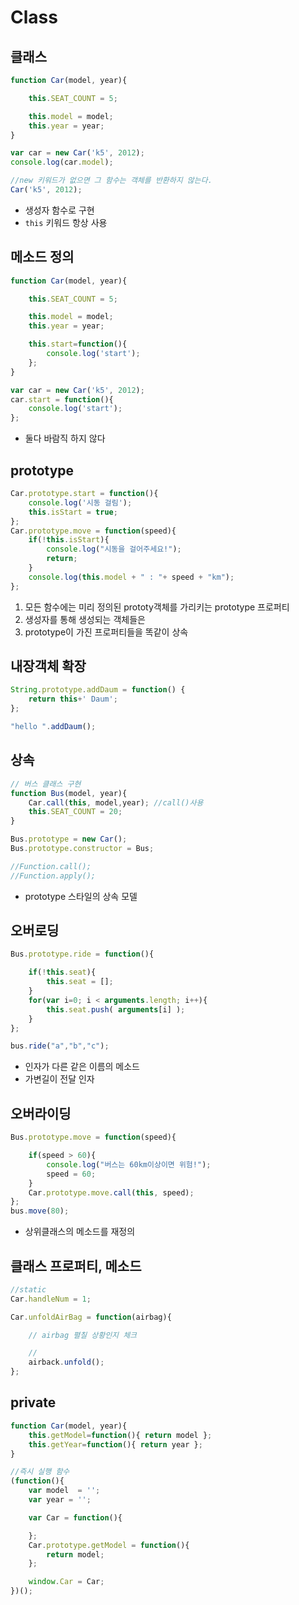 # Class

## 클래스

```js
function Car(model, year){

    this.SEAT_COUNT = 5;

    this.model = model;
    this.year = year;
}

var car = new Car('k5', 2012);
console.log(car.model);

//new 키워드가 없으면 그 함수는 객체를 반환하지 않는다.
Car('k5', 2012);
```

* 생성자 함수로 구현  
* `this` 키워드 항상 사용 


## 메소드 정의 

```js
function Car(model, year){

    this.SEAT_COUNT = 5;

    this.model = model;
    this.year = year;

    this.start=function(){
        console.log('start');
    };
}

var car = new Car('k5', 2012);
car.start = function(){
    console.log('start');
};
```
* 둘다 바람직 하지 않다    


## prototype 

```js
Car.prototype.start = function(){
    console.log('시동 걸림');
    this.isStart = true;
};
Car.prototype.move = function(speed){
    if(!this.isStart){
        console.log("시동을 걸어주세요!");
        return;
    }
    console.log(this.model + " : "+ speed + "km");
};
```
1. 모든 함수에는 미리 정의된 prototy객체를 가리키는 prototype 프로퍼티
1. 생성자를 통해 생성되는 객체들은 
1. prototype이 가진 프로퍼티들을 똑같이 상속 


## 내장객체 확장

```js
String.prototype.addDaum = function() {
    return this+' Daum';
};

"hello ".addDaum();
```

## 상속 

```js
// 버스 클래스 구현 
function Bus(model, year){
    Car.call(this, model,year); //call()사용 
    this.SEAT_COUNT = 20;
}

Bus.prototype = new Car(); 
Bus.prototype.constructor = Bus;

//Function.call();
//Function.apply();
```

* prototype 스타일의 상속 모델


## 오버로딩  

```js
Bus.prototype.ride = function(){

    if(!this.seat){
        this.seat = [];
    }
    for(var i=0; i < arguments.length; i++){
        this.seat.push( arguments[i] );
    }
};

bus.ride("a","b","c");
 ```   

* 인자가 다른 같은 이름의 메소드
* 가변길이 전달 인자

## 오버라이딩  
```js
Bus.prototype.move = function(speed){

    if(speed > 60){
        console.log("버스는 60km이상이면 위험!");
        speed = 60;
    }
    Car.prototype.move.call(this, speed);
};
bus.move(80);
```
* 상위클래스의 메소드를 재정의

## 클래스 프로퍼티, 메소드

```js
//static
Car.handleNum = 1;

Car.unfoldAirBag = function(airbag){

    // airbag 펼칠 상황인지 체크 

    //
    airback.unfold();
};
```
## private 

```js
function Car(model, year){
    this.getModel=function(){ return model };
    this.getYear=function(){ return year };
}

//즉시 실행 함수
(function(){
    var model  = '';
    var year = '';

    var Car = function(){

    };
    Car.prototype.getModel = function(){
        return model;
    };

    window.Car = Car;
})();
```